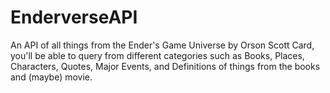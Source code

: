 # EnderverseAPI
An API of all things from the Ender's Game Universe by Orson Scott Card, you'll be able to query from different categories such as Books, Places, Characters, Quotes, Major Events, and Definitions of things from the books and (maybe) movie.
